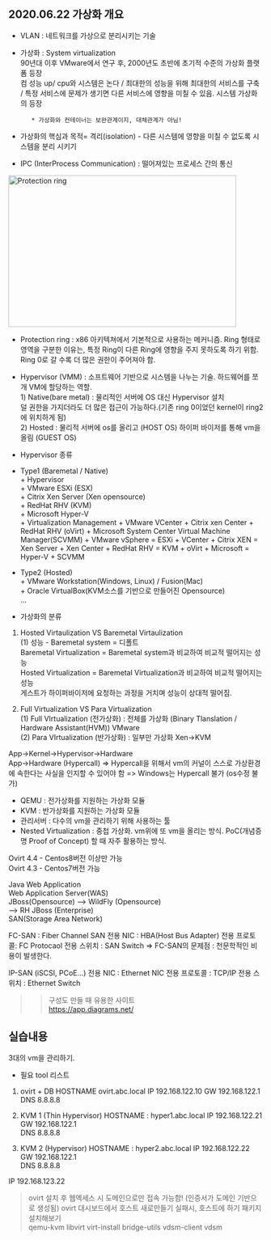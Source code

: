 2020.06.22 가상화 개요
-----------------------------

+ VLAN : 네트워크를 가상으로 분리시키는 기술  
+ 가상화 : System virtualization  
         90년대 이후 VMware에서 연구 후, 2000년도 초반에 초기적 수준의 가상화 플랫폼 등장  
         컴 성능 up/ cpu와 시스템은 논다 / 최대한의 성능을 위해 최대한의 서비스를 구축 / 특정 서비스에 문제가 생기면 다른 서비스에 영향을 미칠 수 있음.
         시스템 가상화의 등장    
         
         * 가상화와 컨테이너는 보완관계이지, 대체관계가 아님!
         
+ 가상화의 핵심과 목적= 격리(isolation) - 다른 시스템에 영향을 미칠 수 없도록 시스템을 분리 시키기

+ IPC (InterProcess Communication) : 떨어져있는 프로세스 간의 통신

<img src=https://upload.wikimedia.org/wikipedia/commons/thumb/2/2f/Priv_rings.svg/1280px-Priv_rings.svg.png width="450px" height="300px" title="px(픽셀) 크기 설정" alt="Protection ring"></img><br/>

+ Protection ring : x86 아키텍쳐에서 기본적으로 사용하는 메커니즘.
                    Ring 형태로 영역을 구분한 이유는, 특정 Ring이 다른 Ring에 영향을 주지 못하도록 하기 위함.
                    Ring 0로 갈 수록 더 많은 권한이 주어져야 함.

+ Hypervisor (VMM) : 소프트웨어 기반으로 시스템을 나누는 기술. 하드웨어를 쪼개 VM에 할당하는 역할.  
                    1) Native(bare metal) :  물리적인 서버에 OS 대신 Hypervisor 설치  
                                             덜 권한을 가지더라도 더 많은 접근이 가능하다.(기존 ring 0이었던 kernel이 ring2에 위치하게 됨)  
                    2) Hosted : 물리적 서버에 os를 올리고 (HOST OS) 하이퍼 바이저를 통해 vm을 올림 (GUEST OS)
                    
+ Hypervisor 종류
+ Type1 (Baremetal / Native)  
       + Hypervisor  
         + VMware ESXi (ESX)   
         + Citrix Xen Server (Xen opensource)    
         + RedHat RHV (KVM)  
         + Microsoft Hyper-V  
       + Virtualization Management
         + VMware VCenter
         + Citrix xen Center
         + RedHat RHV (oVirt)
         + Microsoft System Center Virtual Machine Manager(SCVMM)
       + VMware vSphere = ESXi + VCenter
       + Citrix XEN = Xen Server + Xen Center
       + RedHat RHV = KVM + oVirt
       + Microsoft = Hyper-V + SCVMM
       
+ Type2 (Hosted)  
         + VMware Workstation(Windows, Linux) / Fusion(Mac)  
         + Oracle VirtualBox(KVM소스를 기반으로 만들어진 Opensource)  
         ...  
         
+ 가상화의 분류  
1) Hosted Virtaulization VS Baremetal Virtaulization   
  (1) 성능 - Baremetal system = 디폴트  
            Baremetal Virtualization = Baremetal system과 비교하여 비교적 떨어지는 성능  
            Hosted Virtualization = Baremetal Virtualization과 비교하여 비교적 떨어지는 성능  
            게스트가 하이퍼바이저에 요청하는 과정을 거치며 성능이 상대적 떨어짐.  

2) Full Virtualization VS Para Virtualization   
 (1) Full VIrtualization (전가상화) : 전체를 가상화 (Binary Tlanslation / Hardware Assistant(HVM))
VMware  
 (2) Para VIrtualization (반가상화) : 일부만 가상화
Xen->KVM  

App->Kernel->Hypervisor->Hardware  
App->Hardware (Hypercall)
=> Hypercall을 위해서 vm의 커널이 스스로 가상환경에 속한다는 사실을 인지할 수 있어야 함 => Windows는 Hypercall 불가 (os수정 불가)  

+ QEMU : 전가상화를 지원하는 가상화 모듈  
+ KVM : 반가상화를 지원하는 가상화 모듈  
+ 관리서버 : 다수의 vm을 관리하기 위해 사용하는 툴  
+ Nested Virtualization : 중첩 가상화. vm위에 또 vm을 올리는 방식. PoC(개념증명 Proof of Concept) 할 때 자주 활용하는 방식.  

Ovirt 4.4 - Centos8버전 이상만 가능  
Ovirt 4.3 - Centos7버전 가능  

Java Web Application  
Web Application Server(WAS)  
        JBoss(Opensource) --> WildFly (Opensource)  
                          --> RH JBoss (Enterprise)  
SAN(Storage Area Network)

FC-SAN : Fiber Channel SAN
전용 NIC : HBA(Host Bus Adapter)
전용 프로토콜: FC Protocaol
전용 스위치 : SAN Switch
=> FC-SAN의 문제점 : 천문학적인 비용이 발생한다. 

IP-SAN (iSCSI, PCoE...)
전용 NIC : Ethernet NIC
전용 프로토콜 : TCP/IP
전용 스위치 : Ethernet Switch


>> 구성도 만들 때 유용한 사이트  
   https://app.diagrams.net/

실습내용
------------------------------------------------------
3대의 vm을 관리하기.
+ 필요 tool 리스트
 1) ovirt + DB
 HOSTNAME ovirt.abc.local
 IP 192.168.122.10
 GW 192.168.122.1
 DNS 8.8.8.8
   
 2) KVM 1 (Thin Hypervisor)
 HOSTNAME : hyper1.abc.local
 IP 192.168.122.21  
 GW 192.168.122.1  
 DNS 8.8.8.8  
 
 3) KVM 2 (Hypervisor)
 HOSTNAME : hyper2.abc.local
 IP 192.168.122.22  
 GW 192.168.122.1  
 DNS 8.8.8.8  
 
 IP 192.168.123.22
 
 >ovirt 설치 후 웹엑세스 시 도메인으로만 접속 가능함! (인증서가 도메인 기반으로 생성됨)
 >ovirt 대시보드에서 호스트 새로만들기 실패시, 호스트에 하기 패키지 설치해보기  
 >qemu-kvm libvirt virt-install bridge-utils vdsm-client vdsm
